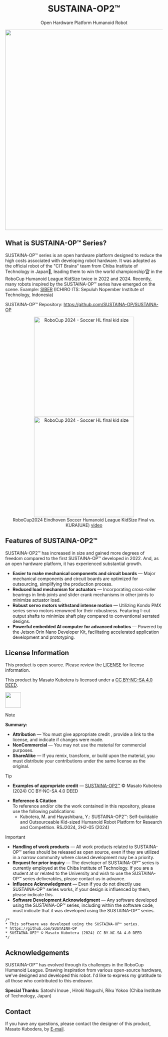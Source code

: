 <h1 align="center">
  SUSTAINA-OP2&trade;
</h1>
  <p align="center">
    Open Hardware Platform Humanoid Robot
  </P>
  <p align="center">
    <img src="" width="640px" align="center"><br>
  </P>
      
## What is SUSTAINA-OP&trade; Series?
SUSTAINA-OP&trade; series is an open hardware platform designed to reduce the high costs associated with developing robot hardware. 
It was adopted as the official robot of the "CIT Brains" team from Chiba Institute of Technology in Japan&#x1f38c;, leading them to win the world championship&#x1f3c6; in the RoboCup Humanoid League KidSize twice in 2022 and 2024. 
Recently, many robots inspired by the SUSTAINA-OP&trade; series have emerged on the scene. Example: [SIBER](https://ichiro.its.ac.id/robots/) (ICHIRO ITS: Sepuluh Nopember Institute of Technology, Indonesia)

SUSTAINA-OP&trade; Repository: https://github.com/SUSTAINA-OP/SUSTAINA-OP

<p align="center">
  <img src="https://live.staticflickr.com/65535/53873219293_4de6a730bf_3k.jpg" alt="RoboCup 2024 - Soccer HL final kid size" width="320px" align="center"> <img src="https://live.staticflickr.com/65535/53873322454_ddae732803_3k.jpg" alt="RoboCup 2024 - Soccer HL final kid size" width="320px" align="center"><br>
  RoboCup2024 Eindhoven Soccer Humanoid League KidSize Final vs. KURA(UAE) <a href="https://www.twitch.tv/videos/2209867454">video</a>
</P>

## Features of SUSTAINA-OP2&trade;
SUSTAINA-OP2&trade; has increased in size and gained more degrees of freedom compared to the  first SUSTAINA-OP&trade; developed in 2022. And, as an open hardware platform, it has experienced substantial growth.
- **Easier to make mechanical components and circuit boards** — Major mechanical components and circuit boards are optimized for outsourcing, simplifying the production process.
- **Reduced load mechanism for actuators** — Incorporating cross-roller bearings in limb joints and slider crank mechanisms in other joints to minimize actuator load.
- **Robust servo motors withstand intense motion** — Utilizing Kondo PMX series servo motors renowned for their robustness. Featuring I-cut output shafts to minimize shaft play compared to conventional serrated designs.
- **Powerful embedded AI computer for advanced robotics** — Powered by the Jetson Orin Nano Developer Kit, facilitating accelerated application development and prototyping.

## License Information
This product is open source. Please review the [LICENSE](/LICENSE) for license information.<br>

This product by Masato Kubotera is licensed under a [CC BY-NC-SA 4.0 DEED](http://creativecommons.org/licenses/by-nc-sa/4.0/).

<image src="https://mirrors.creativecommons.org/presskit/buttons/88x31/png/by-nc-sa.eu.png" height="50px" align="center"><br>

> [!NOTE]
> **Summary:**
> - **Attribution** — You must give appropriate credit , provide a link to the license, and indicate if changes were made.
> - **NonCommercial** — You may not use the material for commercial purposes.
> - **ShareAlike** — If you remix, transform, or build upon the material, you must distribute your contributions under the same license as the original.

> [!TIP]
> - **Examples of appropriate credit** — [SUSTAINA-OP2&trade;](https://github.com/SUSTAINA-OP/SUSTAINA-OP2) &copy; Masato Kubotera (2024) CC BY-NC-SA 4.0 DEED
> >
> - **Reference & Citation**  
>   To reference and/or cite the work contained in this repository, please use the following publications:
>   - Kubotera, M. and Hayashibara, Y.: SUSTAINA-OP2&trade;: Self-buildable and Outsourceable Kid-sized Humanoid Robot Platform for Research and Competition. RSJ2024, 2H2-05 (2024)

> [!IMPORTANT]
> - **Handling of work products** — All work products related to SUSTAINA-OP&trade; series should be released as open source, even if they are utilized in a narrow community where closed development may be a priority.
> - **Request for prior inquiry** —  The developer of SUSTAINA-OP&trade; series is currently employed at the Chiba Institute of Technology. If you are a student at or related to the University and wish to use the SUSTAINA-OP&trade; series deliverables, please contact us in advance.
> - **Influence Acknowledgment** — Even if you do not directly use SUSTAINA-OP&trade; series works, if your design is influenced by them, please indicate this.
> - **Software Development Acknowledgment** — Any software developed using the SUSTAINA-OP&trade; series, including within the software code, must indicate that it was developed using the SUSTAINA-OP&trade; series.
  > ```
  > /*
  > * This software was developed using the SUSTAINA-OP™ series.
  > * https://github.com/SUSTAINA-OP  
  > * SUSTAINA-OP2™ © Masato Kubotera (2024) CC BY-NC-SA 4.0 DEED
  > */
  > ```
## Acknowledgements
SUSTAINA-OP&trade; has evolved through its challenges in the RoboCup Humanoid League. 
Drawing inspiration from various open-source hardware, we've designed and developed this robot. 
I'd like to express my gratitude to all those who contributed to this endeavor.

**Special Thanks:** Satoshi Inoue , Hiroki Noguchi, Riku Yokoo (Chiba Institute of Technology, Japan)

## Contact
If you have any questions, please contact the designer of this product, Masato Kubodera, by [E-mail](masatokubotera06@yahoo.co.jp).
